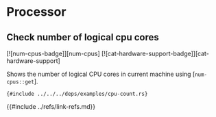# Processor

## Check number of logical cpu cores

[![num-cpus-badge]][num-cpus] [![cat-hardware-support-badge]][cat-hardware-support]

Shows the number of logical CPU cores in current machine using [`num-cpus::get`].

```rust,editable
{#include ../../../deps/examples/cpu-count.rs}
```

{{#include ../refs/link-refs.md}}
